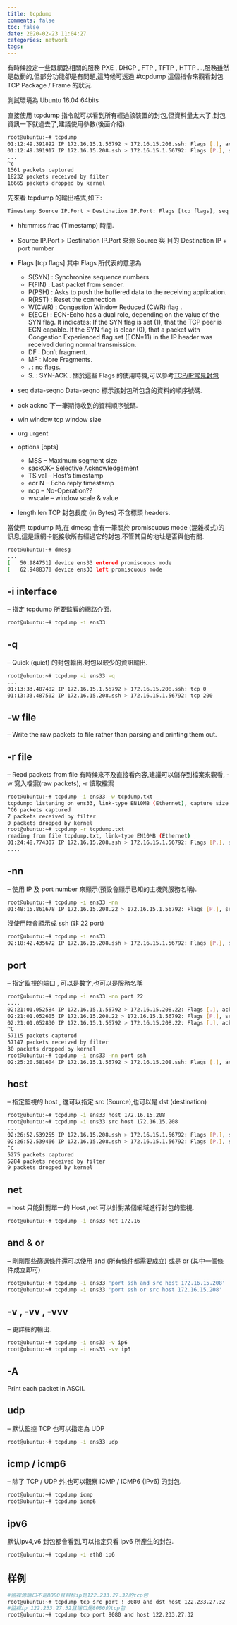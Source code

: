 ```yaml
---
title: tcpdump
comments: false
toc: false
date: 2020-02-23 11:04:27
categories: network
tags:
---
```


有時候設定一些跟網路相關的服務 PXE , DHCP , FTP , TFTP , HTTP …,服務雖然是啟動的,但部分功能卻是有問題,這時候可透過 #tcpdump 這個指令來觀看封包 TCP Package / Frame 的狀況.

測試環境為 Ubuntu 16.04 64bits

直接使用 tcpdump 指令就可以看到所有經過該裝置的封包,但資料量太大了,封包資訊一下就過去了,建議使用參數(後面介紹).

``` sh
root@ubuntu:~# tcpdump
01:12:49.391892 IP 172.16.15.1.56792 > 172.16.15.208.ssh: Flags [.], ack 4256592, win 4081, options [nop,nop,TS val 864031640 ecr 535604], length 0
01:12:49.391917 IP 172.16.15.208.ssh > 172.16.15.1.56792: Flags [P.], seq 4257056:4257448, ack 2521, win 294, options [nop,nop,TS val 535604 ecr 864031640], length 392
...
^c
1561 packets captured
18232 packets received by filter
16665 packets dropped by kernel
```

先來看 tcpdump 的輸出格式,如下:

``` sh
Timestamp Source IP.Port > Destination IP.Port: Flags [tcp flags], seq data-seqno, ack ackno, win window, urg urgent, options [opts], length len
```

* hh:mm:ss.frac (Timestamp)
時間.
* Source IP.Port > Destination IP.Port
來源 Source 與 目的 Destination IP + port number
* Flags [tcp flags] 其中 Flags 所代表的意思為
  * S(SYN) : Synchronize sequence numbers.
  * F(FIN) : Last packet from sender.
  * P(PSH) : Asks to push the buffered data to the receiving application.
  * R(RST) : Reset the connection
  * W(CWR) : Congestion Window Reduced (CWR) flag .
  * E(ECE) : ECN-Echo has a dual role, depending on the value of the SYN flag. It indicates:
If the SYN flag is set (1), that the TCP peer is ECN capable.
If the SYN flag is clear (0), that a packet with Congestion Experienced flag set (ECN=11) in the IP header was received during normal transmission.
  * DF : Don’t fragment.
  * MF : More Fragments.
  * . : no flags.
  * S. : SYN-ACK .
關於這些 Flags 的使用時機,可以參考[TCP/IP常見封包](/2020/02/23/network/TCPIP常見封包/)

* seq data-seqno
Data-seqno 標示該封包所包含的資料的順序號碼.
* ack ackno
下一筆期待收到的資料順序號碼.
* win window
tcp window size
* urg urgent
* options [opts]
  * MSS – Maximum segment size
  * sackOK– Selective Acknowledgement
  * TS val – Host’s timestamp
  * ecr N – Echo reply timestamp
  * nop – No-Operation??
  * wscale – window scale & value
* length len
TCP 封包長度 (in Bytes) 不含標頭 headers.

當使用 tcpdump 時,在 dmesg 會有一筆關於 promiscuous mode (混雜模式)的訊息,這是讓網卡能接收所有經過它的封包,不管其目的地址是否與他有關.

``` sh
root@ubuntu:~# dmesg
...
[   50.984751] device ens33 entered promiscuous mode
[   62.948837] device ens33 left promiscuous mode
```

## -i interface
– 指定 tcpdump 所要監看的網路介面.

``` sh
root@ubuntu:~# tcpdump -i ens33
```

## -q
– Quick (quiet) 的封包輸出.封包以較少的資訊輸出.

``` sh
root@ubuntu:~# tcpdump -i ens33 -q
...
01:13:33.487482 IP 172.16.15.1.56792 > 172.16.15.208.ssh: tcp 0
01:13:33.487502 IP 172.16.15.208.ssh > 172.16.15.1.56792: tcp 200
```

## -w file
– Write the raw packets to file rather than parsing and printing them out.

## -r file
– Read packets from file
有時候來不及直接看內容,建議可以儲存到檔案來觀看, -w 寫入檔案(raw packets), -r 讀取檔案

``` sh
root@ubuntu:~# tcpdump -i ens33 -w tcpdump.txt
tcpdump: listening on ens33, link-type EN10MB (Ethernet), capture size 262144 bytes
^C6 packets captured
7 packets received by filter
0 packets dropped by kernel
root@ubuntu:~# tcpdump -r tcpdump.txt
reading from file tcpdump.txt, link-type EN10MB (Ethernet)
01:24:48.774307 IP 172.16.15.208.ssh > 172.16.15.1.56792: Flags [P.], seq 2365396806:2365396850, ack 3797073080, win 294, options [nop,nop,TS val 715449 ecr 864741399], length 44
....
```

## -nn
– 使用 IP 及 port number 來顯示(預設會顯示已知的主機與服務名稱).

``` sh
root@ubuntu:~# tcpdump -i ens33 -nn 
01:48:15.861678 IP 172.16.15.208.22 > 172.16.15.1.56792: Flags [P.], seq 3176652:3177904, ack 1909, win 294, options [nop,nop,TS val 1067221 ecr 866140693], length 1252
```

沒使用時會顯示成 ssh (非 22 port)

``` sh
root@ubuntu:~# tcpdump -i ens33
02:18:42.435672 IP 172.16.15.208.ssh > 172.16.15.1.56792: Flags [P.], seq 3655568:3655960, ack 2161, win 294, options [nop,nop,TS val 1523865 ecr 867961826], length 392
```

## port
– 指定監視的端口 , 可以是數字,也可以是服務名稱

``` sh
root@ubuntu:~# tcpdump -i ens33 -nn port 22
....
02:21:01.052584 IP 172.16.15.1.56792 > 172.16.15.208.22: Flags [.], ack 11096912, win 4078, options [nop,nop,TS val 868099150 ecr 1558519], length 0
02:21:01.052605 IP 172.16.15.208.22 > 172.16.15.1.56792: Flags [P.], seq 11097420:11097632, ack 6625, win 294, options [nop,nop,TS val 1558519 ecr 868099150], length 212
02:21:01.052830 IP 172.16.15.1.56792 > 172.16.15.208.22: Flags [.], ack 11097420, win 4080, options [nop,nop,TS val 868099151 ecr 1558519], length 0
^C
57115 packets captured
57147 packets received by filter
30 packets dropped by kernel
root@ubuntu:~# tcpdump -i ens33 -nn port ssh
02:25:20.581604 IP 172.16.15.1.56792 > 172.16.15.208.ssh: Flags [.], ack 2214756, win 4083, options [nop,nop,TS val 868356938 ecr 1623401], length 0
```

## host
– 指定監視的 host , 還可以指定 src (Source),也可以是 dst (destination)

``` sh
root@ubuntu:~# tcpdump -i ens33 host 172.16.15.208
root@ubuntu:~# tcpdump -i ens33 src host 172.16.15.208
...
02:26:52.539255 IP 172.16.15.208.ssh > 172.16.15.1.56792: Flags [P.], seq 1092476:1092680, ack 613, win 294, options [nop,nop,TS val 1646391 ecr 868448203], length 204
02:26:52.539466 IP 172.16.15.208.ssh > 172.16.15.1.56792: Flags [P.], seq 1092680:1092884, ack 613, win 294, options [nop,nop,TS val 1646391 ecr 868448203], length 204
^C
5275 packets captured
5284 packets received by filter
9 packets dropped by kernel
```

## net
– host 只能針對單一的 Host ,net 可以針對某個網域進行封包的監視.

``` sh
root@ubuntu:~# tcpdump -i ens33 net 172.16
```

## and & or
– 剛剛那些篩選條件還可以使用 and (所有條件都需要成立) 或是 or (其中一個條件成立即可)

``` sh
root@ubuntu:~# tcpdump -i ens33 'port ssh and src host 172.16.15.208'
root@ubuntu:~# tcpdump -i ens33 'port ssh or src host 172.16.15.208'
```

## -v , -vv , -vvv
– 更詳細的輸出.

``` sh
root@ubuntu:~# tcpdump -i ens33 -v ip6 
root@ubuntu:~# tcpdump -i ens33 -vv ip6
```

## -A
Print each packet in ASCII.

## udp
– 默认監控 TCP 也可以指定為 UDP

``` sh
root@ubuntu:~# tcpdump -i ens33 udp
```

## icmp / icmp6
– 除了 TCP / UDP 外,也可以觀察 ICMP / ICMP6 (IPv6) 的封包.

``` sh
root@ubuntu:~# tcpdump icmp
root@ubuntu:~# tcpdump icmp6
```

## ipv6
默认ipv4,v6 封包都會看到,可以指定只看 ipv6 所產生的封包.

``` sh
root@ubuntu:~# tcpdump -i eth0 ip6
```

## 样例

``` sh
#监视源端口不是8080且目标ip是122.233.27.32的tcp包
root@ubuntu:~# tcpdump tcp src port ! 8080 and dst host 122.233.27.32 -v
#监视ip 122.233.27.32且端口是8080的tcp包
root@ubuntu:~# tcpdump tcp port 8080 and host 122.233.27.32
```